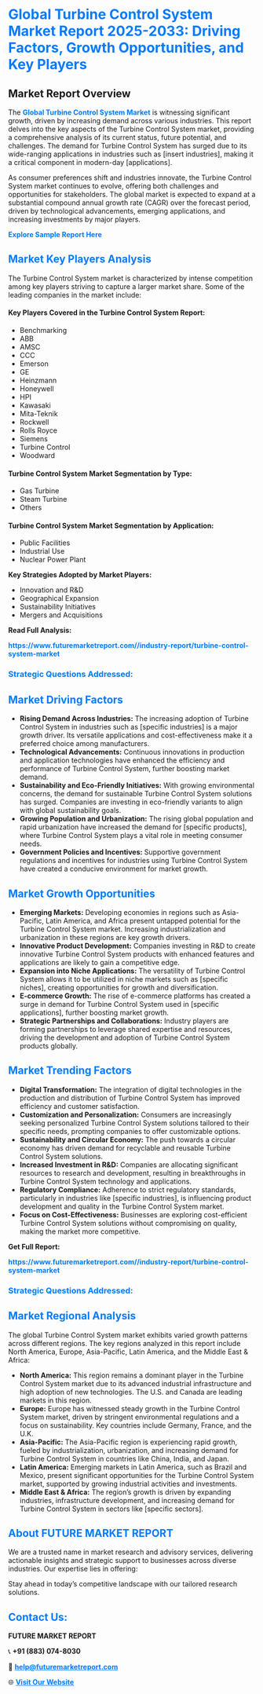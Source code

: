 <h1 style="color: #007BFF;">Global Turbine Control System Market Report 2025-2033: Driving Factors, Growth Opportunities, and Key Players</h1>

<section id="overview">
<h2>Market Report Overview</h2>
<p>The <a href="https://www.futuremarketreport.com//industry-report/turbine-control-system-market" style="color: #007BFF; text-decoration: none;"><strong>Global Turbine Control System Market</strong></a> is witnessing significant growth, driven by increasing demand across various industries. This report delves into the key aspects of the Turbine Control System market, providing a comprehensive analysis of its current status, future potential, and challenges. The demand for Turbine Control System has surged due to its wide-ranging applications in industries such as [insert industries], making it a critical component in modern-day [applications].</p>
<p>As consumer preferences shift and industries innovate, the Turbine Control System market continues to evolve, offering both challenges and opportunities for stakeholders. The global market is expected to expand at a substantial compound annual growth rate (CAGR) over the forecast period, driven by technological advancements, emerging applications, and increasing investments by major players.</p>
</section>

<section id="overview">
<p><a href="https://www.futuremarketreport.com//request-sample/reportId=88326" style="color: #007BFF; text-decoration: none;"><strong>Explore Sample Report Here</strong></a></p>
</section>

<section id="key-players">
<h2 style="color: #007BFF;">Market Key Players Analysis</h2>
<p>The Turbine Control System market is characterized by intense competition among key players striving to capture a larger market share. Some of the leading companies in the market include:</p>
<h4>Key Players Covered in the Turbine Control System Report:</h4>
<ul><li>Benchmarking</li><li>ABB</li><li>AMSC</li><li>CCC</li><li>Emerson</li><li>GE</li><li>Heinzmann</li><li>Honeywell</li><li>HPI</li><li>Kawasaki</li><li>Mita-Teknik</li><li>Rockwell</li><li>Rolls Royce</li><li>Siemens</li><li>Turbine Control</li><li>Woodward</li></ul>
<h4>Turbine Control System Market Segmentation by Type:</h4>
<ul><li>Gas Turbine</li><li>Steam Turbine</li><li>Others</li></ul>

<h4>Turbine Control System Market Segmentation by Application:</h4>
<ul><li>Public Facilities</li><li>Industrial Use</li><li>Nuclear Power Plant</li></ul>
<p><strong>Key Strategies Adopted by Market Players:</strong></p>
<ul>
<li>Innovation and R&D</li>
<li>Geographical Expansion</li>
<li>Sustainability Initiatives</li>
<li>Mergers and Acquisitions</li>
</ul>
</section>

<section>
<p><strong>Read Full Analysis: </strong></p><a href="https://www.futuremarketreport.com//industry-report/turbine-control-system-market" style="color: #007BFF; text-decoration: none;"><strong>https://www.futuremarketreport.com//industry-report/turbine-control-system-market</strong></a>
<h3 style="color: #007BFF;">Strategic Questions Addressed:</h3>
</section>

<section id="driving-factors">
<h2 style="color: #007BFF;">Market Driving Factors</h2>
<ul>
<li><strong>Rising Demand Across Industries:</strong> The increasing adoption of Turbine Control System in industries such as [specific industries] is a major growth driver. Its versatile applications and cost-effectiveness make it a preferred choice among manufacturers.</li>
<li><strong>Technological Advancements:</strong> Continuous innovations in production and application technologies have enhanced the efficiency and performance of Turbine Control System, further boosting market demand.</li>
<li><strong>Sustainability and Eco-Friendly Initiatives:</strong> With growing environmental concerns, the demand for sustainable Turbine Control System solutions has surged. Companies are investing in eco-friendly variants to align with global sustainability goals.</li>
<li><strong>Growing Population and Urbanization:</strong> The rising global population and rapid urbanization have increased the demand for [specific products], where Turbine Control System plays a vital role in meeting consumer needs.</li>
<li><strong>Government Policies and Incentives:</strong> Supportive government regulations and incentives for industries using Turbine Control System have created a conducive environment for market growth.</li>
</ul>
</section>

<section id="growth-opportunities">
<h2 style="color: #007BFF;">Market Growth Opportunities</h2>
<ul>
<li><strong>Emerging Markets:</strong> Developing economies in regions such as Asia-Pacific, Latin America, and Africa present untapped potential for the Turbine Control System market. Increasing industrialization and urbanization in these regions are key growth drivers.</li>
<li><strong>Innovative Product Development:</strong> Companies investing in R&D to create innovative Turbine Control System products with enhanced features and applications are likely to gain a competitive edge.</li>
<li><strong>Expansion into Niche Applications:</strong> The versatility of Turbine Control System allows it to be utilized in niche markets such as [specific niches], creating opportunities for growth and diversification.</li>
<li><strong>E-commerce Growth:</strong> The rise of e-commerce platforms has created a surge in demand for Turbine Control System used in [specific applications], further boosting market growth.</li>
<li><strong>Strategic Partnerships and Collaborations:</strong> Industry players are forming partnerships to leverage shared expertise and resources, driving the development and adoption of Turbine Control System products globally.</li>
</ul>
</section>

<section id="trending-factors">
<h2 style="color: #007BFF;">Market Trending Factors</h2>
<ul>
<li><strong>Digital Transformation:</strong> The integration of digital technologies in the production and distribution of Turbine Control System has improved efficiency and customer satisfaction.</li>
<li><strong>Customization and Personalization:</strong> Consumers are increasingly seeking personalized Turbine Control System solutions tailored to their specific needs, prompting companies to offer customizable options.</li>
<li><strong>Sustainability and Circular Economy:</strong> The push towards a circular economy has driven demand for recyclable and reusable Turbine Control System solutions.</li>
<li><strong>Increased Investment in R&D:</strong> Companies are allocating significant resources to research and development, resulting in breakthroughs in Turbine Control System technology and applications.</li>
<li><strong>Regulatory Compliance:</strong> Adherence to strict regulatory standards, particularly in industries like [specific industries], is influencing product development and quality in the Turbine Control System market.</li>
<li><strong>Focus on Cost-Effectiveness:</strong> Businesses are exploring cost-efficient Turbine Control System solutions without compromising on quality, making the market more competitive.</li>
</ul>
</section>

<section>
<p><strong>Get Full Report: </strong></p><a href="https://www.futuremarketreport.com//industry-report/turbine-control-system-market" style="color: #007BFF; text-decoration: none;"><strong>https://www.futuremarketreport.com//industry-report/turbine-control-system-market</strong></a>
<h3 style="color: #007BFF;">Strategic Questions Addressed:</h3>
</section>


<section id="regional-analysis">
<h2 style="color: #007BFF;">Market Regional Analysis</h2>
<p>The global Turbine Control System market exhibits varied growth patterns across different regions. The key regions analyzed in this report include North America, Europe, Asia-Pacific, Latin America, and the Middle East & Africa:</p>
<ul>
<li><strong>North America:</strong> This region remains a dominant player in the Turbine Control System market due to its advanced industrial infrastructure and high adoption of new technologies. The U.S. and Canada are leading markets in this region.</li>
<li><strong>Europe:</strong> Europe has witnessed steady growth in the Turbine Control System market, driven by stringent environmental regulations and a focus on sustainability. Key countries include Germany, France, and the U.K.</li>
<li><strong>Asia-Pacific:</strong> The Asia-Pacific region is experiencing rapid growth, fueled by industrialization, urbanization, and increasing demand for Turbine Control System in countries like China, India, and Japan.</li>
<li><strong>Latin America:</strong> Emerging markets in Latin America, such as Brazil and Mexico, present significant opportunities for the Turbine Control System market, supported by growing industrial activities and investments.</li>
<li><strong>Middle East & Africa:</strong> The region’s growth is driven by expanding industries, infrastructure development, and increasing demand for Turbine Control System in sectors like [specific sectors].</li>
</ul>
</section>

<footer>
<h2 style="color: #007BFF;">About FUTURE MARKET REPORT</h2>
<p>We are a trusted name in market research and advisory services, delivering actionable insights and strategic support to businesses across diverse industries. Our expertise lies in offering:</p>

<p>Stay ahead in today’s competitive landscape with our tailored research solutions.</p>

<h2 style="color: #007BFF;">Contact Us:</h2>
<p><strong>FUTURE MARKET REPORT</strong></p>
<p>📞 <strong>+91 (883) 074-8030</strong></p>
<p>📧 <strong><a href="mailto:help@futuremarketreport.com" style="color: #007BFF;">help@futuremarketreport.com</a></strong></p>
<p>🌐 <strong><a href="https://www.futuremarketreport.com/" style="color: #007BFF;">Visit Our Website</a></strong></p>
</footer>